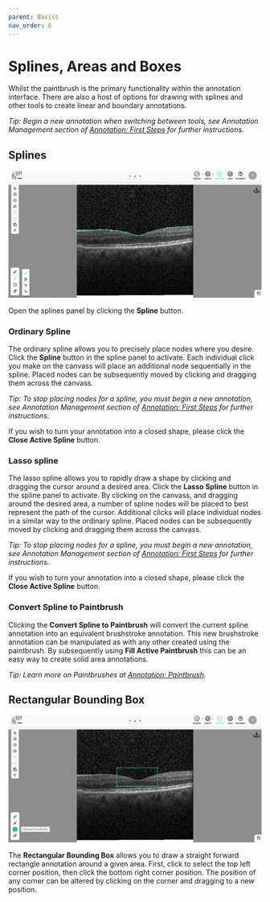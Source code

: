```yaml
---
parent: Basics
nav_order: 6
---
```


# Splines, Areas and Boxes

Whilst the paintbrush is the primary functionality within the annotation interface. There are also a host of options for drawing with splines and other tools to create linear and boundary annotations.

_Tip: Begin a new annotation when switching between tools, see Annotation Management section of [Annotation: First Steps](/firststeps) for further instructions._

## Splines

![Spline Functions](/assets/images/annotate/annotate_spline.png)

Open the splines panel by clicking the **Spline** button.

### Ordinary Spline

The ordinary spline allows you to precisely place nodes where you desire.
Click the **Spline** button in the spline panel to activate.
Each individual click you make on the canvass will place an additional node sequentially in the spline.
Placed nodes can be subsequently moved by clicking and dragging them across the canvass.

_Tip: To stop placing nodes for a spline, you must begin a new annotation, see Annotation Management section of [Annotation: First Steps](/firststeps) for further instructions._

If you wish to turn your annotation into a closed shape, please click the **Close Active Spline** button.

### Lasso spline

The lasso spline allows you to rapidly draw a shape by clicking and dragging the cursor around a desired area.
Click the **Lasso Spline** button in the spline panel to activate.
By clicking on the canvass, and dragging around the desired area, a number of spline nodes will be placed to best represent the path of the cursor.
Additional clicks will place individual nodes in a similar way to the ordinary spline.
Placed nodes can be subsequently moved by clicking and dragging them across the canvass.

_Tip: To stop placing nodes for a spline, you must begin a new annotation, see Annotation Management section of [Annotation: First Steps](/firststeps) for further instructions._

If you wish to turn your annotation into a closed shape, please click the **Close Active Spline** button.

### Convert Spline to Paintbrush

Clicking the **Convert Spline to Paintbrush** will convert the current spline annotation into an equivalent brushstroke annotation.
This new brushstroke annotation can be manipulated as with any other created using the paintbrush.
By subsequently using **Fill Active Paintbrush** this can be an easy way to create solid area annotations.

_Tip: Learn more on Paintbrushes at [Annotation: Paintbrush](/paintbrush)._

## Rectangular Bounding Box

![Bounding Box Function](assets/images/annotate/annotate_box.png)

The **Rectangular Bounding Box** allows you to draw a straight forward rectangle annotation around a given area.
First, click to select the top left corner position, then click the bottom right corner position.
The position of any corner can be altered by clicking on the corner and dragging to a new position.
